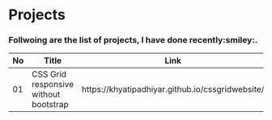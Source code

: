 # Projects
<h3>Follwoing are the list of projects, I have done recently:smiley:.</h3>
<table>
  <thead>
    <th> No </th>
    <th> Title </th>
    <th> Link </th>
  </thead>
  <tbody>
    <td>01</td>
    <td>CSS Grid responsive without bootstrap </td>
    <td>https://khyatipadhiyar.github.io/cssgridwebsite/</td>
  </tbody>
</table>

